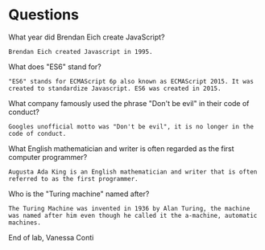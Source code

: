 # Questions

What year did Brendan Eich create JavaScript?

```
Brendan Eich created Javascript in 1995.
```

What does "ES6" stand for?

```
"ES6" stands for ECMAScript 6p also known as ECMAScript 2015. It was created to standardize Javascript. ES6 was created in 2015. 
```

What company famously used the phrase "Don't be evil" in their code of conduct?

```
Googles unofficial motto was "Don't be evil", it is no longer in the code of conduct. 
```

What English mathematician and writer is often regarded as the first computer programmer?

```
Augusta Ada King is an English mathematician and writer that is often referred to as the first programmer.
```

Who is the "Turing machine" named after?

```
The Turing Machine was invented in 1936 by Alan Turing, the machine was named after him even though he called it the a-machine, automatic machines.  
```
End of lab, Vanessa Conti